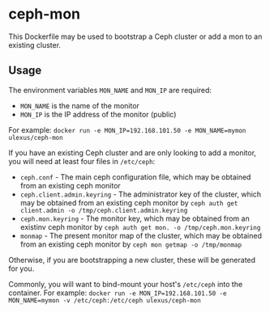 ceph-mon
========

This Dockerfile may be used to bootstrap a Ceph cluster or add a mon to an existing cluster.


Usage
-----

The environment variables `MON_NAME` and `MON_IP` are required:

*  `MON_NAME` is the name of the monitor
*  `MON_IP` is the IP address of the monitor (public)

For example:
`docker run -e MON_IP=192.168.101.50 -e MON_NAME=mymon ulexus/ceph-mon`

If you have an existing Ceph cluster and are only looking to add a monitor, you will need at least four files in `/etc/ceph`:
*  `ceph.conf` - The main ceph configuration file, which may be obtained from an existing ceph monitor
*  `ceph.client.admin.keyring` - The administrator key of the cluster, which may be obtained from an existing ceph monitor by `ceph auth get client.admin -o /tmp/ceph.client.admin.keyring`
*  `ceph.mon.keyring` - The monitor key, which may be obtained from an existinv ceph monitor by `ceph auth get mon. -o /tmp/ceph.mon.keyring`
*  `monmap` - The present monitor map of the cluster, which may be obtained from an existing ceph monitor by `ceph mon getmap -o /tmp/monmap`

Otherwise, if you are bootstrapping a new cluster, these will be generated for you.

Commonly, you will want to bind-mount your host's `/etc/ceph` into the container.  For example:
`docker run -e MON_IP=192.168.101.50 -e MON_NAME=mymon -v /etc/ceph:/etc/ceph ulexus/ceph-mon`

